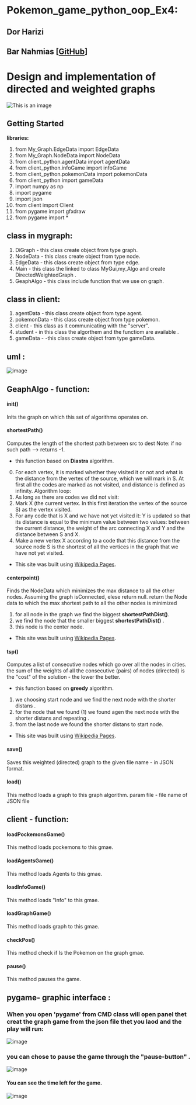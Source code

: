 # Pokemon_game_python_oop_Ex4:                                                                
## Dor Harizi
## Bar Nahmias [[GitHub](https://github.com/BarNahmias)]

# Design and implementation of directed and weighted graphs 

![This is an image](https://user-images.githubusercontent.com/92825016/148682775-bad02aa0-6a70-494b-abc6-d19409849c50.png)  

## Getting Started
**libraries:** 
1. from My_Graph.EdgeData import EdgeData
2. from My_Graph.NodeData import NodeData
3. from client_python.agentData import agentData
4. from client_python.infoGame import infoGame
5. from client_python.pokemonData import pokemonData
6. from client_python import gameData
7. import numpy as np
8. import pygame
9. import json
10. from client import Client
11. from pygame import gfxdraw
12. from pygame import *

## class in mygraph:
1. DiGraph - this class create object from type graph.
2. NodeData - this class create object from type node.
3. EdgeData - this class create object from type edge.
4. Main -  this class the linked to class MyGui,my_Algo and create DirectedWeightedGraph  .
5. GeaphAlgo - this class include  function that we use on graph.


## class in client:
1. agentData - this class create object from type agent.
2. pokemonData - this class create object from type pokemon.
3. client - this class as it communicating with the "server".
4. student -  in this class the algorthem and the functiom are available  .
5. gameData -  -this class create object from type gameData.




## uml :
![image](src/uml.png)  


## GeaphAlgo - function:
#### **init()**
Inits the graph on which this set of algorithms operates on.


#### **shortestPath()**
Computes the length of the shortest path between src to dest
Note: if no such path --> returns -1.
 - this function based on **Diastra** algorithm. 
0. For each vertex, it is marked whether they visited it or not and what is the distance from the vertex of the source, which we will mark in S. At first all the codes are marked as not visited, and distance is defined as infinity.
Algorithm loop:
1. As long as there are codes we did not visit:
2. Mark X (the current vertex. In this first iteration the vertex of the source S) as the vertex visited.
3. For any code that is X and we have not yet visited it:
Y is updated so that its distance is equal to the minimum value between two values: between the current distance, the weight of the arc connecting X and Y and the distance between S and X.
4. Make a new vertex X according to a code that this distance from the source node S is the shortest of all the vertices in the graph that we have not yet visited.
* This site was built using [Wikipedia Pages](https://en.wikipedia.org/wiki/Dijkstra%27s_algorithm).

#### **centerpoint()**
 Finds the NodeData which minimizes the max distance to all the other nodes.
 Assuming the graph isConnected, elese return null. 
 return the Node data to which the max shortest path to all the other nodes is minimized
1. for all node in the graph we find the biggest **shortestPathDist()**.
2. we find the node that the smaller  biggest **shortestPathDist()** .
3. this node is the center node. 
* This site was built using [Wikipedia Pages]( https://en.wikipedia.org/wiki/Graph_center).

#### **tsp()**
Computes a list of consecutive nodes which go over all the nodes in cities.
the sum of the weights of all the consecutive (pairs) of nodes (directed) is the "cost" of the solution -
the lower the better.
  - this function based on **greedy** algorithm. 
1. we choosing start node and we find the next node  with the shorter distans .
2. for the node that we found (1) we found agen the next node  with the shorter distans and repeating .
3. from the last node we found the shorter distans to start node. 
* This site was built using [Wikipedia Pages]( https://en.wikipedia.org/wiki/Travelling_salesman_problem).

#### **save()**
 Saves this weighted (directed) graph to the given
 file name - in JSON format.
#### **load()**
This method loads a graph to this graph algorithm.
param file - file name of JSON file

## client - function:

#### **loadPockemonsGame()**
This method loads pockemons to this gmae.

#### **loadAgentsGame()**
This method loads Agents to this gmae.

#### **loadInfoGame()**
This method loads "Info" to this gmae.

#### **loadGraphGame()**
This method loads graph to this gmae.

#### **checkPos()**
This method check  if Is the Pokemon on the graph gmae.

#### **pause()**
This method pauses the game.



## pygame- graphic interface :
### When you open 'pygame' from CMD class will open panel thet creat the graph game from the json file thet you laod and the play will run:
![image](https://user-images.githubusercontent.com/92825016/148685516-679a6469-0b33-415b-b8fc-372630cd690c.png)

### you can chose to pause the game through the "pause-button" .
![image](https://user-images.githubusercontent.com/92825016/148685635-863993e4-7972-487c-8296-ac7ee4cbcf65.png)

#### You can see the time left for the game.
![image](https://user-images.githubusercontent.com/92825016/148685687-d41b5895-dfb6-4f74-bc3f-ebb84bfd92cd.png)


